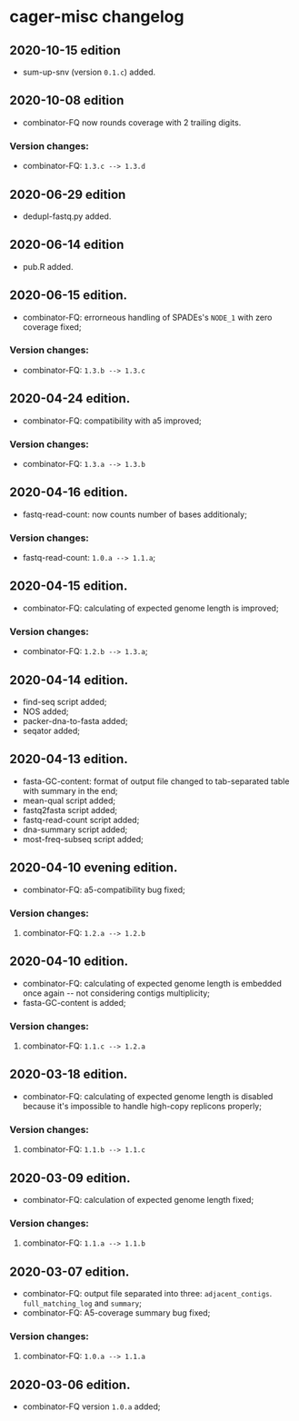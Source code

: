 # cager-misc changelog

## 2020-10-15 edition

- sum-up-snv (version `0.1.c`) added.

## 2020-10-08 edition

- combinator-FQ now rounds coverage with 2 trailing digits.

### Version changes:

- combinator-FQ: `1.3.c --> 1.3.d`

## 2020-06-29 edition

- dedupl-fastq.py added.

## 2020-06-14 edition

- pub.R added.

## 2020-06-15 edition.

- combinator-FQ: errorneous handling of SPADEs's `NODE_1` with zero coverage fixed;

### Version changes:

- combinator-FQ: `1.3.b --> 1.3.c`

## 2020-04-24 edition.

- combinator-FQ: compatibility with a5 improved;

### Version changes:

- combinator-FQ: `1.3.a --> 1.3.b`

## 2020-04-16 edition.

- fastq-read-count: now counts number of bases additionaly;

### Version changes:

- fastq-read-count: `1.0.a --> 1.1.a`;

## 2020-04-15 edition.

- combinator-FQ: calculating of expected genome length is improved;

### Version changes:

- combinator-FQ: `1.2.b --> 1.3.a`;

## 2020-04-14 edition.

- find-seq script added;
- NOS added;
- packer-dna-to-fasta added;
- seqator added;

## 2020-04-13 edition.

- fasta-GC-content: format of output file changed to tab-separated table with summary in the end;
- mean-qual script added;
- fastq2fasta script added;
- fastq-read-count script added;
- dna-summary script added;
- most-freq-subseq script added;

## 2020-04-10 evening edition.

- combinator-FQ: a5-compatibility bug fixed;

### Version changes:

1. combinator-FQ: `1.2.a --> 1.2.b`

## 2020-04-10 edition.

- combinator-FQ: calculating of expected genome length is embedded once again -- not considering contigs multiplicity;
- fasta-GC-content is added;

### Version changes:

1. combinator-FQ: `1.1.c --> 1.2.a`

## 2020-03-18 edition.

- combinator-FQ: calculating of expected genome length is disabled because it's impossible to handle high-copy replicons properly;

### Version changes:

1. combinator-FQ: `1.1.b --> 1.1.c`

## 2020-03-09 edition.

- combinator-FQ: calculation of expected genome length fixed;

### Version changes:

1. combinator-FQ: `1.1.a --> 1.1.b`

## 2020-03-07 edition.

- combinator-FQ: output file separated into three: `adjacent_contigs`. `full_matching_log` and `summary`;
- combinator-FQ: A5-coverage summary bug fixed;

### Version changes:

1. combinator-FQ: `1.0.a --> 1.1.a`

## 2020-03-06 edition.

- combinator-FQ version `1.0.a` added;
